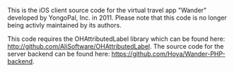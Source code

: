 This is the iOS client source code for the virtual travel app "Wander" developed by YongoPal, Inc. in 2011.
Please note that this code is no longer being activly maintained by its authors.

This code requires the OHAttributedLabel library which can be found here: http://github.com/AliSoftware/OHAttributedLabel.
The source code for the server backend can be found here: https://github.com/Hoya/Wander-PHP-backend.